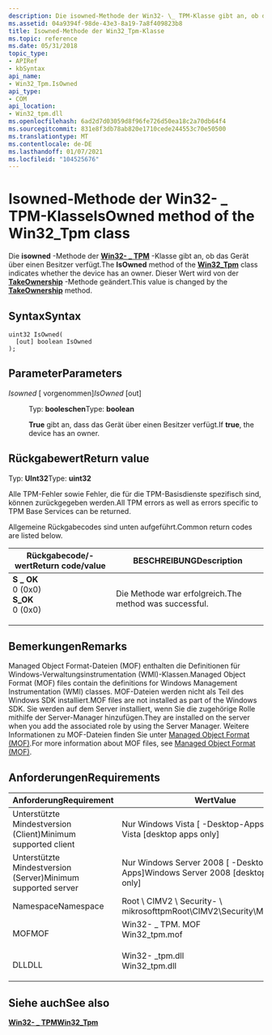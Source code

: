 ```yaml
---
description: Die isowned-Methode der Win32- \_ TPM-Klasse gibt an, ob das Gerät über einen Besitzer verfügt. Dieser Wert wird von der TakeOwnership-Methode geändert.
ms.assetid: 04a9394f-98de-43e3-8a19-7a8f409823b8
title: Isowned-Methode der Win32_Tpm-Klasse
ms.topic: reference
ms.date: 05/31/2018
topic_type:
- APIRef
- kbSyntax
api_name:
- Win32_Tpm.IsOwned
api_type:
- COM
api_location:
- Win32_tpm.dll
ms.openlocfilehash: 6ad2d7d03059d8f96fe726d50ea18c2a70db64f4
ms.sourcegitcommit: 831e8f3db78ab820e1710cede244553c70e50500
ms.translationtype: MT
ms.contentlocale: de-DE
ms.lasthandoff: 01/07/2021
ms.locfileid: "104525676"
---
```

# <a name="isowned-method-of-the-win32_tpm-class"></a><span data-ttu-id="72ab9-104">Isowned-Methode der Win32- \_ TPM-Klasse</span><span class="sxs-lookup"><span data-stu-id="72ab9-104">IsOwned method of the Win32\_Tpm class</span></span>

<span data-ttu-id="72ab9-105">Die **isowned** -Methode der [**Win32- \_ TPM**](win32-tpm.md) -Klasse gibt an, ob das Gerät über einen Besitzer verfügt.</span><span class="sxs-lookup"><span data-stu-id="72ab9-105">The **IsOwned** method of the [**Win32\_Tpm**](win32-tpm.md) class indicates whether the device has an owner.</span></span> <span data-ttu-id="72ab9-106">Dieser Wert wird von der [**TakeOwnership**](takeownership-win32-tpm.md) -Methode geändert.</span><span class="sxs-lookup"><span data-stu-id="72ab9-106">This value is changed by the [**TakeOwnership**](takeownership-win32-tpm.md) method.</span></span>

## <a name="syntax"></a><span data-ttu-id="72ab9-107">Syntax</span><span class="sxs-lookup"><span data-stu-id="72ab9-107">Syntax</span></span>


```mof
uint32 IsOwned(
  [out] boolean IsOwned
);
```



## <a name="parameters"></a><span data-ttu-id="72ab9-108">Parameter</span><span class="sxs-lookup"><span data-stu-id="72ab9-108">Parameters</span></span>

<dl> <dt>

<span data-ttu-id="72ab9-109">*Isowned* \[ vorgenommen\]</span><span class="sxs-lookup"><span data-stu-id="72ab9-109">*IsOwned* \[out\]</span></span>
</dt> <dd>

<span data-ttu-id="72ab9-110">Typ: **booleschen**</span><span class="sxs-lookup"><span data-stu-id="72ab9-110">Type: **boolean**</span></span>

<span data-ttu-id="72ab9-111">**True** gibt an, dass das Gerät über einen Besitzer verfügt.</span><span class="sxs-lookup"><span data-stu-id="72ab9-111">If **true**, the device has an owner.</span></span>

</dd> </dl>

## <a name="return-value"></a><span data-ttu-id="72ab9-112">Rückgabewert</span><span class="sxs-lookup"><span data-stu-id="72ab9-112">Return value</span></span>

<span data-ttu-id="72ab9-113">Typ: **UInt32**</span><span class="sxs-lookup"><span data-stu-id="72ab9-113">Type: **uint32**</span></span>

<span data-ttu-id="72ab9-114">Alle TPM-Fehler sowie Fehler, die für die TPM-Basisdienste spezifisch sind, können zurückgegeben werden.</span><span class="sxs-lookup"><span data-stu-id="72ab9-114">All TPM errors as well as errors specific to TPM Base Services can be returned.</span></span>

<span data-ttu-id="72ab9-115">Allgemeine Rückgabecodes sind unten aufgeführt.</span><span class="sxs-lookup"><span data-stu-id="72ab9-115">Common return codes are listed below.</span></span>



| <span data-ttu-id="72ab9-116">Rückgabecode/-wert</span><span class="sxs-lookup"><span data-stu-id="72ab9-116">Return code/value</span></span>                                                                                                                                 | <span data-ttu-id="72ab9-117">BESCHREIBUNG</span><span class="sxs-lookup"><span data-stu-id="72ab9-117">Description</span></span>                           |
|---------------------------------------------------------------------------------------------------------------------------------------------------|---------------------------------------|
| <dl> <span data-ttu-id="72ab9-118"><dt>**S \_ OK**</dt> <dt>0 (0x0)</dt></span><span class="sxs-lookup"><span data-stu-id="72ab9-118"><dt>**S\_OK**</dt> <dt>0 (0x0)</dt></span></span> </dl> | <span data-ttu-id="72ab9-119">Die Methode war erfolgreich.</span><span class="sxs-lookup"><span data-stu-id="72ab9-119">The method was successful.</span></span><br/> |



 

## <a name="remarks"></a><span data-ttu-id="72ab9-120">Bemerkungen</span><span class="sxs-lookup"><span data-stu-id="72ab9-120">Remarks</span></span>

<span data-ttu-id="72ab9-121">Managed Object Format-Dateien (MOF) enthalten die Definitionen für Windows-Verwaltungsinstrumentation (WMI)-Klassen.</span><span class="sxs-lookup"><span data-stu-id="72ab9-121">Managed Object Format (MOF) files contain the definitions for Windows Management Instrumentation (WMI) classes.</span></span> <span data-ttu-id="72ab9-122">MOF-Dateien werden nicht als Teil des Windows SDK installiert.</span><span class="sxs-lookup"><span data-stu-id="72ab9-122">MOF files are not installed as part of the Windows SDK.</span></span> <span data-ttu-id="72ab9-123">Sie werden auf dem Server installiert, wenn Sie die zugehörige Rolle mithilfe der Server-Manager hinzufügen.</span><span class="sxs-lookup"><span data-stu-id="72ab9-123">They are installed on the server when you add the associated role by using the Server Manager.</span></span> <span data-ttu-id="72ab9-124">Weitere Informationen zu MOF-Dateien finden Sie unter [Managed Object Format (MOF)](../wmisdk/managed-object-format--mof-.md).</span><span class="sxs-lookup"><span data-stu-id="72ab9-124">For more information about MOF files, see [Managed Object Format (MOF)](../wmisdk/managed-object-format--mof-.md).</span></span>

## <a name="requirements"></a><span data-ttu-id="72ab9-125">Anforderungen</span><span class="sxs-lookup"><span data-stu-id="72ab9-125">Requirements</span></span>



| <span data-ttu-id="72ab9-126">Anforderung</span><span class="sxs-lookup"><span data-stu-id="72ab9-126">Requirement</span></span> | <span data-ttu-id="72ab9-127">Wert</span><span class="sxs-lookup"><span data-stu-id="72ab9-127">Value</span></span> |
|-------------------------------------|-------------------------------------------------------------------------------------------|
| <span data-ttu-id="72ab9-128">Unterstützte Mindestversion (Client)</span><span class="sxs-lookup"><span data-stu-id="72ab9-128">Minimum supported client</span></span><br/> | <span data-ttu-id="72ab9-129">Nur Windows Vista \[ -Desktop-Apps\]</span><span class="sxs-lookup"><span data-stu-id="72ab9-129">Windows Vista \[desktop apps only\]</span></span><br/>                                            |
| <span data-ttu-id="72ab9-130">Unterstützte Mindestversion (Server)</span><span class="sxs-lookup"><span data-stu-id="72ab9-130">Minimum supported server</span></span><br/> | <span data-ttu-id="72ab9-131">Nur Windows Server 2008 \[ -Desktop-Apps\]</span><span class="sxs-lookup"><span data-stu-id="72ab9-131">Windows Server 2008 \[desktop apps only\]</span></span><br/>                                      |
| <span data-ttu-id="72ab9-132">Namespace</span><span class="sxs-lookup"><span data-stu-id="72ab9-132">Namespace</span></span><br/>                | <span data-ttu-id="72ab9-133">Root \\ CIMV2 \\ Security- \\ mikrosofttpm</span><span class="sxs-lookup"><span data-stu-id="72ab9-133">Root\\CIMV2\\Security\\MicrosoftTpm</span></span><br/>                                            |
| <span data-ttu-id="72ab9-134">MOF</span><span class="sxs-lookup"><span data-stu-id="72ab9-134">MOF</span></span><br/>                      | <dl> <span data-ttu-id="72ab9-135"><dt>Win32- \_ TPM. MOF</dt></span><span class="sxs-lookup"><span data-stu-id="72ab9-135"><dt>Win32\_tpm.mof</dt></span></span> </dl> |
| <span data-ttu-id="72ab9-136">DLL</span><span class="sxs-lookup"><span data-stu-id="72ab9-136">DLL</span></span><br/>                      | <dl> <span data-ttu-id="72ab9-137"><dt>Win32- \_tpm.dll</dt></span><span class="sxs-lookup"><span data-stu-id="72ab9-137"><dt>Win32\_tpm.dll</dt></span></span> </dl> |



## <a name="see-also"></a><span data-ttu-id="72ab9-138">Siehe auch</span><span class="sxs-lookup"><span data-stu-id="72ab9-138">See also</span></span>

<dl> <dt>

[<span data-ttu-id="72ab9-139">**Win32- \_ TPM**</span><span class="sxs-lookup"><span data-stu-id="72ab9-139">**Win32\_Tpm**</span></span>](win32-tpm.md)
</dt> </dl>

 

 
